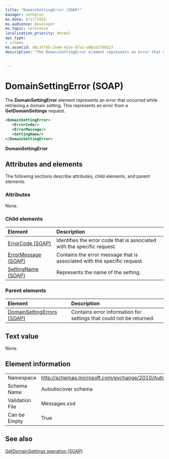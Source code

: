 ```yaml
---
title: "DomainSettingError (SOAP)"
manager: sethgros
ms.date: 9/17/2015
ms.audience: Developer
ms.topic: reference
localization_priority: Normal
api_type:
- schema
ms.assetid: 48c3f7b5-2ee0-42ce-97a1-a881e2f60327
description: "The DomainSettingError element represents an error that occurred while retrieving a domain setting. This represents an error from a GetDomainSettings request."
 
 
---
```


# DomainSettingError (SOAP)

The **DomainSettingError** element represents an error that occurred while retrieving a domain setting. This represents an error from a **GetDomainSettings** request. 
  
```XML
<DomainSettingError>
   <ErrorCode/>
   <ErrorMessage/>
   <SettingName/>
</DomainSettingError>
```

 **DomainSettingError**
## Attributes and elements

The following sections describe attributes, child elements, and parent elements.
  
### Attributes

None.
  
### Child elements

|**Element**|**Description**|
|:-----|:-----|
|[ErrorCode (SOAP)](errorcode-soap.md) <br/> |Identifies the error code that is associated with the specific request.  <br/> |
|[ErrorMessage (SOAP)](errormessage-soap.md) <br/> |Contains the error message that is associated with the specific request.  <br/> |
|[SettingName (SOAP)](settingname-soap.md) <br/> |Represents the name of the setting.  <br/> |
   
### Parent elements

|**Element**|**Description**|
|:-----|:-----|
|[DomainSettingErrors (SOAP)](domainsettingerrors-soap.md) <br/> |Contains error information for settings that could not be returned.  <br/> |
   
## Text value

None.
  
## Element information

|||
|:-----|:-----|
|Namespace  <br/> |http://schemas.microsoft.com/exchange/2010/Autodiscover  <br/> |
|Schema Name  <br/> |Autodiscover schema  <br/> |
|Validation File  <br/> |Messages.xsd  <br/> |
|Can be Empty  <br/> |True  <br/> |
   
## See also



[GetDomainSettings operation (SOAP)](getdomainsettings-operation-soap.md)


